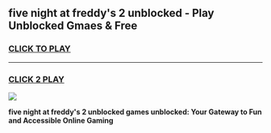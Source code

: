 
## five night at freddy's 2 unblocked - Play Unblocked Gmaes & Free
<h3>
<a href="https://news.freeplayer.one?title=five_night_at_freddy's_2_unblocked&ref=16F">CLICK TO PLAY</a></h3>
<hr>

<h3>
<a href="https://news.freeplayer.one?title=five_night_at_freddy's_2_unblocked&ref=16F">CLICK 2 PLAY</a>
  
</h3>

<a href="https://news.freeplayer.one?title=five_night_at_freddy's_2_unblocked&ref=16F/"><img src="https://clearcache.store/games.png"></a>


**five night at freddy's 2 unblocked games unblocked: Your Gateway to Fun and Accessible Online Gaming**
